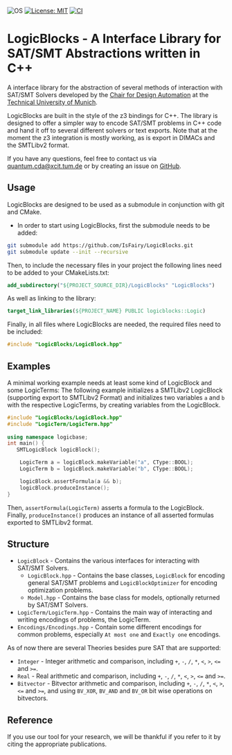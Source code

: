 ![OS](https://img.shields.io/badge/os-linux%20%7C%20macos%20%7C%20windows-blue?style=flat-square)
[![License: MIT](https://img.shields.io/badge/license-MIT-blue.svg?style=flat-square)](https://opensource.org/licenses/MIT)
[![CI](https://img.shields.io/github/workflow/status/IsFairy/LogicBlocks/CI?style=flat-square&logo=github&label=c%2B%2B)](https://github.com/IsFairy/LogicBlocks/actions/workflows/ci.yml)

[//]: # ([![codecov]&#40;https://img.shields.io/codecov/c/github/IsFairy/LogicBlocks?style=flat-square&logo=codecov&#41;]&#40;https://codecov.io/gh/cda-tum/qmap&#41;)

# LogicBlocks - A Interface Library for SAT/SMT Abstractions written in C++

A interface library for the abstraction of several methods of interaction with SAT/SMT Solvers developed by the [Chair for Design Automation](https://www.cda.cit.tum.de/) at the [Technical University of Munich](https://www.tum.de/).

LogicBlocks are built in the style of the z3 bindings for C++. The library is designed to offer a simpler way to encode SAT/SMT problems in C++ code and hand it off to several different solvers or text exports.
Note that at the moment the z3 integration is mostly working, as is export in DIMACs and the SMTLibv2 format.

If you have any questions, feel free to contact us via [quantum.cda@xcit.tum.de](mailto:quantum.cda@xcit.tum.de) or by creating an issue on [GitHub](https://github.com/cda-tum/qmap/issues).

## Usage

LogicBlocks are designed to be used as a submodule in conjunction with git and CMake.

- In order to start using LogicBlocks, first the submodule needs to be added:
```bash
git submodule add https://github.com/IsFairy/LogicBlocks.git
git submodule update --init --recursive
```
 Then, to include the necessary files in your project the following lines need to be added to your CMakeLists.txt:
```cmake
add_subdirectory("${PROJECT_SOURCE_DIR}/LogicBlocks" "LogicBlocks")
```
 As well as linking to the library: 
```cmake
target_link_libraries(${PROJECT_NAME} PUBLIC logicblocks::Logic)
```
 Finally, in all files where LogicBlocks are needed, the required files need to be included:
```cpp
#include "LogicBlocks/LogicBlock.hpp"
```

## Examples
A minimal working example needs at least some kind of LogicBlock and some LogicTerms:
The following example initializes a SMTLibv2 LogicBlock (supporting export to SMTLibv2 Format) and initializes two variables `a` and `b` with the respective LogicTerms, by creating variables from the LogicBlock.
```cpp
#include "LogicBlocks/LogicBlock.hpp"
#include "LogicTerm/LogicTerm.hpp"
   
using namespace logicbase;
int main() {
   SMTLogicBlock logicBlock();

    LogicTerm a = logicBlock.makeVariable("a", CType::BOOL);
    LogicTerm b = logicBlock.makeVariable("b", CType::BOOL);

    logicBlock.assertFormula(a && b);
    logicBlock.produceInstance();
}
```
Then, `assertFormula(LogicTerm)` asserts a formula to the LogicBlock. 
Finally, `produceInstance()` produces an instance of all asserted formulas exported to SMTLibv2 format.


## Structure
 - `LogicBlock` - Contains the various interfaces for interacting with SAT/SMT Solvers.
    - `LogicBlock.hpp` - Contains the base classes, `LogicBlock` for encoding general SAT/SMT problems and `LogicBlockOptimizer` for encoding optimization problems.
    - `Model.hpp` - Contains the base class for models, optionally returned by SAT/SMT Solvers.
 - `LogicTerm/LogicTerm.hpp` - Contains the main way of interacting and writing encodings of problems, the LogicTerm.
 - `Encodings/Encodings.hpp` - Contain some different encodings for common problems, especially `At most one` and `Exactly one` encodings.

As of now there are several Theories besides pure SAT that are supported:
- `Integer` - Integer arithmetic and comparison, including `+`, `-`, `/`, `*`, `<`, `>`, `<=` and `>=`.
- `Real` - Real arithmetic and comparison, including `+`, `-`, `/`, `*`, `<`, `>`, `<=` and `>=`.
- `Bitvector` - Bitvector arithmetic and comparison, including `+`, `-`, `/`, `*`, `<`, `>`, `<=` and `>=`, and using `BV_XOR`, `BV_AND` and `BV_OR` bit wise operations on bitvectors.

## Reference

If you use our tool for your research, we will be thankful if you refer to it by citing the appropriate publications.


